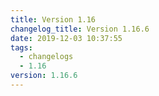 ```yaml
---
title: Version 1.16
changelog_title: Version 1.16.6
date: 2019-12-03 10:37:55
tags:
  - changelogs
  - 1.16
version: 1.16.6
---
```


<script src="https://gist.github.com/spinnaker-release/b200688131077600c458b07e0ae88052.js"/>
